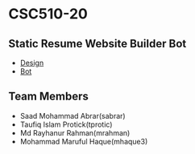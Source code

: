 # CSC510-20

## Static Resume Website Builder Bot

- [Design](milestone1/Design.md)
- [Bot](milestone2/BOT.md)

## Team Members
- Saad Mohammad Abrar(sabrar)
- Taufiq Islam Protick(tprotic)
- Md Rayhanur Rahman(mrahman)
- Mohammad Maruful Haque(mhaque3)
